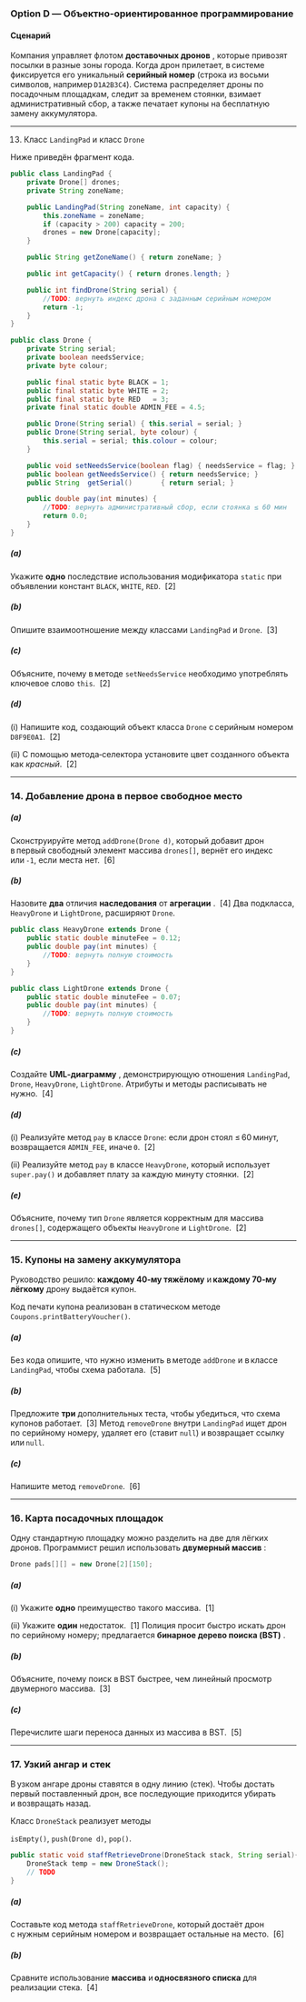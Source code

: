### Option D — Объектно‑ориентированное программирование


#### Сценарий

Компания управляет флотом **доставочных дронов** , которые привозят посылки в разные зоны города. Когда дрон прилетает, в системе фиксируется его уникальный **серийный номер**  (строка из восьми символов, например `D1A2B3C4`). Система распределяет дроны по посадочным площадкам, следит за временем стоянки, взимает административный сбор, а также печатает купоны на бесплатную замену аккумулятора.


---


13. Класс `LandingPad` и класс `Drone`

Ниже приведён фрагмент кода.



```java
public class LandingPad {
    private Drone[] drones;
    private String zoneName;

    public LandingPad(String zoneName, int capacity) {
        this.zoneName = zoneName;
        if (capacity > 200) capacity = 200;
        drones = new Drone[capacity];
    }

    public String getZoneName() { return zoneName; }

    public int getCapacity() { return drones.length; }

    public int findDrone(String serial) {
        //TODO: вернуть индекс дрона с заданным серийным номером
        return -1;
    }
}
```



```java
public class Drone {
    private String serial;
    private boolean needsService;
    private byte colour;

    public final static byte BLACK = 1;
    public final static byte WHITE = 2;
    public final static byte RED   = 3;
    private final static double ADMIN_FEE = 4.5;

    public Drone(String serial) { this.serial = serial; }
    public Drone(String serial, byte colour) {
        this.serial = serial; this.colour = colour;
    }

    public void setNeedsService(boolean flag) { needsService = flag; }
    public boolean getNeedsService() { return needsService; }
    public String  getSerial()       { return serial; }

    public double pay(int minutes) {
        //TODO: вернуть административный сбор, если стоянка ≤ 60 мин
        return 0.0;
    }
}
```


##### (a)

Укажите **одно**  последствие использования модификатора `static` при объявлении констант `BLACK`, `WHITE`, `RED`.  [2]

##### (b)

Опишите взаимоотношение между классами `LandingPad` и `Drone`.  [3]

##### (c)

Объясните, почему в методе `setNeedsService` необходимо употреблять ключевое слово `this`.  [2]

##### (d)

(i) Напишите код, создающий объект класса `Drone` с серийным номером `D8F9E0A1`.  [2]

(ii) С помощью метода‑селектора установите цвет созданного объекта как *красный*.  [2]


---



### 14. Добавление дрона в первое свободное место


##### (a)

Сконструируйте метод `addDrone(Drone d)`, который добавит дрон в первый свободный элемент массива `drones[]`, вернёт его индекс или `‑1`, если места нет.  [6]

##### (b)

Назовите **два**  отличия **наследования**  от **агрегации** .  [4]
Два подкласса, `HeavyDrone` и `LightDrone`, расширяют `Drone`.


```java
public class HeavyDrone extends Drone {
    public static double minuteFee = 0.12;
    public double pay(int minutes) {
        //TODO: вернуть полную стоимость
    }
}
```



```java
public class LightDrone extends Drone {
    public static double minuteFee = 0.07;
    public double pay(int minutes) {
        //TODO: вернуть полную стоимость
    }
}
```


##### (c)

Создайте **UML‑диаграмму** , демонстрирующую отношения `LandingPad`, `Drone`, `HeavyDrone`, `LightDrone`. Атрибуты и методы расписывать не нужно.  [4]

##### (d)

(i) Реализуйте метод `pay` в классе `Drone`: если дрон стоял ≤ 60 минут, возвращается `ADMIN_FEE`, иначе `0`.  [2]

(ii) Реализуйте метод `pay` в классе `HeavyDrone`, который использует `super.pay()` и добавляет плату за каждую минуту стоянки.  [2]

##### (e)

Объясните, почему тип `Drone` является корректным для массива `drones[]`, содержащего объекты `HeavyDrone` и `LightDrone`.  [2]


---



### 15. Купоны на замену аккумулятора

Руководство решило: **каждому 40‑му тяжёлому**  и **каждому 70‑му лёгкому**  дрону выдаётся купон.

Код печати купона реализован в статическом методе `Coupons.printBatteryVoucher()`.

##### (a)

Без кода опишите, что нужно изменить в методе `addDrone` и в классе `LandingPad`, чтобы схема работала.  [5]

##### (b)

Предложите **три**  дополнительных теста, чтобы убедиться, что схема купонов работает.  [3]
Метод `removeDrone` внутри `LandingPad` ищет дрон по серийному номеру, удаляет его (ставит `null`) и возвращает ссылку или `null`.

##### (c)

Напишите метод `removeDrone`.  [6]


---



### 16. Карта посадочных площадок

Одну стандартную площадку можно разделить на две для лёгких дронов. Программист решил использовать **двумерный массив** :


```java
Drone pads[][] = new Drone[2][150];
```


##### (a)

(i) Укажите **одно**  преимущество такого массива.  [1]

(ii) Укажите **один**  недостаток.  [1]
Полиция просит быстро искать дрон по серийному номеру; предлагается **бинарное дерево поиска (BST)** .

##### (b)


Объясните, почему поиск в BST быстрее, чем линейный просмотр двумерного массива.  [3]


##### (c)


Перечислите шаги переноса данных из массива в BST.  [5]



---



### 17. Узкий ангар и стек


В узком ангаре дроны ставятся в одну линию (стек). Чтобы достать первый поставленный дрон, все последующие приходится убирать и возвращать назад.

Класс `DroneStack` реализует методы

`isEmpty()`, `push(Drone d)`, `pop()`.


```java
public static void staffRetrieveDrone(DroneStack stack, String serial){
    DroneStack temp = new DroneStack();
    // TODO
}
```


##### (a)

Составьте код метода `staffRetrieveDrone`, который достаёт дрон с нужным серийным номером и возвращает остальные на место.  [6]

##### (b)

Сравните использование **массива**  и **односвязного списка**  для реализации стека.  [4]

